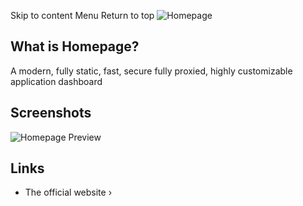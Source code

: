 Skip to content
Menu
Return to top
![Homepage](https://gethomepage.dev/assets/banner_light@2x.webp)
## What is Homepage? ​
A modern, fully static, fast, secure fully proxied, highly customizable application dashboard
## Screenshots ​
![Homepage Preview](https://gethomepage.dev/assets/homepage_demo_clip.webp)
## Links ​
  * The official website ›


